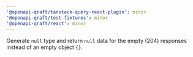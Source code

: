 ```yaml
---
'@openapi-qraft/tanstack-query-react-plugin': minor
'@openapi-qraft/test-fixtures': minor
'@openapi-qraft/react': minor
---
```


Generate `null` type and return `null` data for the empty (204) responses instead of an empty object `{}`.
